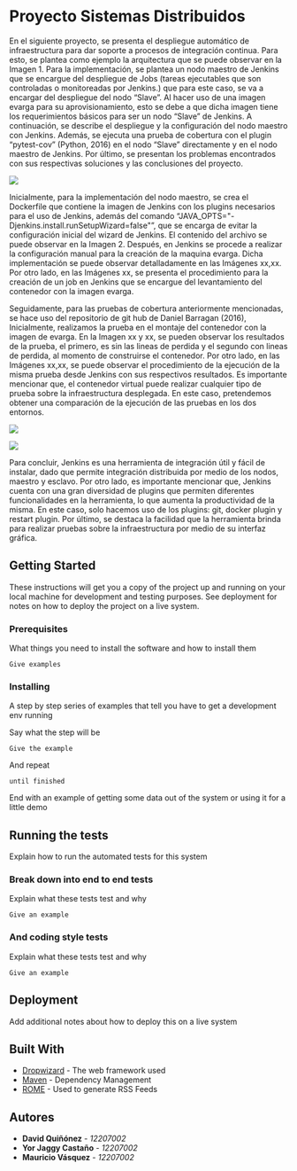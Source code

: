 # Proyecto Sistemas Distribuidos

En el siguiente proyecto, se presenta el despliegue automático de infraestructura para dar soporte a procesos de integración continua. Para esto, se plantea como ejemplo la arquitectura que se puede observar en la Imagen 1. Para la implementación, se plantea un nodo maestro de Jenkins que se encargue del despliegue de Jobs (tareas ejecutables que son controladas o monitoreadas por Jenkins.) que para este caso, se va a encargar del despliegue del nodo “Slave”. Al hacer uso de una imagen evarga para su aprovisionamiento, esto se debe a que dicha imagen tiene los requerimientos básicos para ser un nodo “Slave” de Jenkins. A continuación, se describe el despliegue y la configuración del nodo maestro con Jenkins. Además, se ejecuta una prueba de cobertura con el plugin “pytest-cov” (Python, 2016) en el nodo “Slave” directamente y en el nodo maestro de Jenkins. Por último, se presentan los problemas encontrados con sus respectivas soluciones y las conclusiones del proyecto. 
 
 ![][1]
 
Inicialmente, para la implementación del nodo maestro, se crea el Dockerfile que contiene la imagen de Jenkins con los plugins necesarios para el uso de Jenkins, además del comando “JAVA_OPTS="-Djenkins.install.runSetupWizard=false"”, que se encarga de evitar la configuración inicial del wizard de Jenkins. El contenido del archivo se puede observar en la Imagen 2. Después, en Jenkins se procede a realizar la configuración manual para la creación de la maquina evarga. Dicha implementación se puede observar detalladamente en las Imágenes xx,xx. Por otro lado, en las Imágenes xx, se presenta el procedimiento para la creación de un job en Jenkins que se encargue del levantamiento del contenedor con la imagen evarga.


Seguidamente, para las pruebas de cobertura anteriormente mencionadas, se hace uso del repositorio de git hub de Daniel Barragan (2016), Inicialmente, realizamos la prueba en el montaje del contenedor con la imagen de evarga. En la Imagen xx y xx, se pueden observar los resultados de la prueba, el primero, es sin las lineas de perdida y el segundo con lineas de perdida, al momento de construirse el contenedor. Por otro lado, en las Imágenes xx,xx, se puede observar el procedimiento de la ejecución de la misma prueba desde Jenkins con sus respectivos resultados. Es importante mencionar que, el contenedor virtual puede realizar cualquier tipo de prueba sobre la infraestructura desplegada. En este caso, pretendemos obtener una comparación de la ejecución de las pruebas en los dos entornos.

![][2]

![][3]

Para concluir, Jenkins es una herramienta de integración útil y fácil de instalar, dado que permite integración distribuida por medio de los nodos, maestro y esclavo. Por otro lado, es importante mencionar que, Jenkins cuenta con una gran diversidad de plugins que permiten diferentes funcionalidades en la herramienta, lo que aumenta la productividad de la misma. En este caso, solo hacemos uso de los plugins: git, docker plugin y restart plugin. Por último, se destaca la facilidad que la herramienta brinda para realizar pruebas sobre la infraestructura por medio de su interfaz gráfica. 


## Getting Started

These instructions will get you a copy of the project up and running on your local machine for development and testing purposes. See deployment for notes on how to deploy the project on a live system.

### Prerequisites

What things you need to install the software and how to install them

```
Give examples
```

### Installing

A step by step series of examples that tell you have to get a development env running

Say what the step will be

```
Give the example
```

And repeat

```
until finished
```

End with an example of getting some data out of the system or using it for a little demo

## Running the tests

Explain how to run the automated tests for this system

### Break down into end to end tests

Explain what these tests test and why

```
Give an example
```

### And coding style tests

Explain what these tests test and why

```
Give an example
```

## Deployment

Add additional notes about how to deploy this on a live system

## Built With

* [Dropwizard](http://www.dropwizard.io/1.0.2/docs/) - The web framework used
* [Maven](https://maven.apache.org/) - Dependency Management
* [ROME](https://rometools.github.io/rome/) - Used to generate RSS Feeds



## Autores

* **David Quiñónez** - *12207002* 
* **Yor Jaggy Castaño** - *12207002* 
* **Mauricio Vásquez** - *12207002* 




[1]: images/Arquitectura.png
[2]: images/TestConsola.png
[3]: images/TestConsolaLines.png
